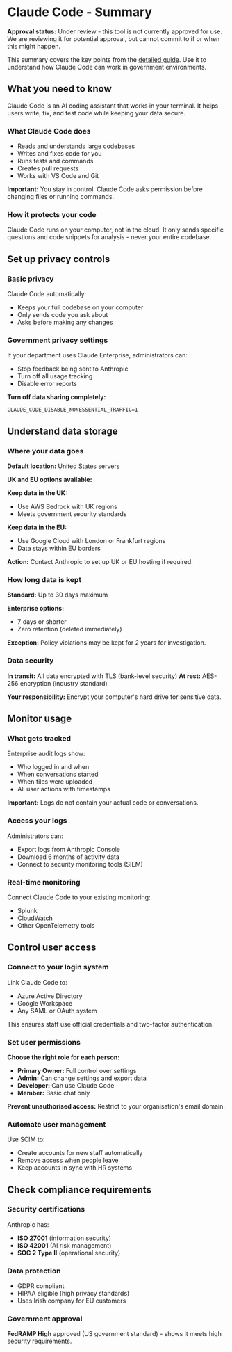 # Claude Code - Summary

**Approval status:** Under review - this tool is not currently approved for use. We are reviewing it for potential approval, but cannot commit to if or when this might happen.

This summary covers the key points from the [detailed guide](claude-code-detailed.md). Use it to understand how Claude Code can work in government environments.

## What you need to know

Claude Code is an AI coding assistant that works in your terminal. It helps users write, fix, and test code while keeping your data secure.

### What Claude Code does

- Reads and understands large codebases
- Writes and fixes code for you  
- Runs tests and commands
- Creates pull requests
- Works with VS Code and Git

**Important:** You stay in control. Claude Code asks permission before changing files or running commands.

### How it protects your code

Claude Code runs on your computer, not in the cloud. It only sends specific questions and code snippets for analysis - never your entire codebase.

## Set up privacy controls

### Basic privacy

Claude Code automatically:
- Keeps your full codebase on your computer
- Only sends code you ask about
- Asks before making any changes

### Government privacy settings

If your department uses Claude Enterprise, administrators can:
- Stop feedback being sent to Anthropic
- Turn off all usage tracking
- Disable error reports

**Turn off data sharing completely:**
```
CLAUDE_CODE_DISABLE_NONESSENTIAL_TRAFFIC=1
```

## Understand data storage

### Where your data goes

**Default location:** United States servers

**UK and EU options available:**

**Keep data in the UK:**
- Use AWS Bedrock with UK regions
- Meets government security standards

**Keep data in the EU:**
- Use Google Cloud with London or Frankfurt regions
- Data stays within EU borders

**Action:** Contact Anthropic to set up UK or EU hosting if required.

### How long data is kept

**Standard:** Up to 30 days maximum

**Enterprise options:**
- 7 days or shorter
- Zero retention (deleted immediately)

**Exception:** Policy violations may be kept for 2 years for investigation.

### Data security

**In transit:** All data encrypted with TLS (bank-level security)
**At rest:** AES-256 encryption (industry standard)

**Your responsibility:** Encrypt your computer's hard drive for sensitive data.

## Monitor usage

### What gets tracked

Enterprise audit logs show:
- Who logged in and when
- When conversations started  
- When files were uploaded
- All user actions with timestamps

**Important:** Logs do not contain your actual code or conversations.

### Access your logs

Administrators can:
- Export logs from Anthropic Console
- Download 6 months of activity data
- Connect to security monitoring tools (SIEM)

### Real-time monitoring

Connect Claude Code to your existing monitoring:
- Splunk
- CloudWatch
- Other OpenTelemetry tools

## Control user access

### Connect to your login system

Link Claude Code to:
- Azure Active Directory
- Google Workspace
- Any SAML or OAuth system

This ensures staff use official credentials and two-factor authentication.

### Set user permissions

**Choose the right role for each person:**
- **Primary Owner:** Full control over settings
- **Admin:** Can change settings and export data
- **Developer:** Can use Claude Code
- **Member:** Basic chat only

**Prevent unauthorised access:** Restrict to your organisation's email domain.

### Automate user management

Use SCIM to:
- Create accounts for new staff automatically
- Remove access when people leave
- Keep accounts in sync with HR systems

## Check compliance requirements

### Security certifications

Anthropic has:
- **ISO 27001** (information security)
- **ISO 42001** (AI risk management) 
- **SOC 2 Type II** (operational security)

### Data protection

- GDPR compliant
- HIPAA eligible (high privacy standards)
- Uses Irish company for EU customers

### Government approval

**FedRAMP High** approved (US government standard) - shows it meets high security requirements.
